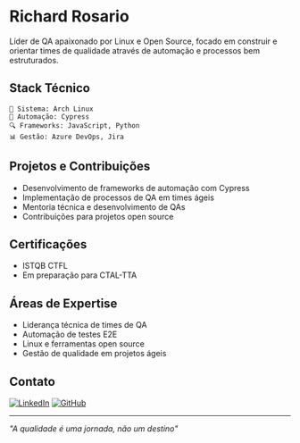 # Richard Rosario

Líder de QA apaixonado por Linux e Open Source, focado em construir e orientar times de qualidade através de automação e processos bem estruturados.

## Stack Técnico
```
🐧 Sistema: Arch Linux
🔧 Automação: Cypress
🔍 Frameworks: JavaScript, Python
📊 Gestão: Azure DevOps, Jira
```

## Projetos e Contribuições
- Desenvolvimento de frameworks de automação com Cypress
- Implementação de processos de QA em times ágeis
- Mentoria técnica e desenvolvimento de QAs
- Contribuições para projetos open source

## Certificações
- ISTQB CTFL
- Em preparação para CTAL-TTA

## Áreas de Expertise
- Liderança técnica de times de QA
- Automação de testes E2E
- Linux e ferramentas open source
- Gestão de qualidade em projetos ágeis

## Contato
[![LinkedIn](https://img.shields.io/badge/LinkedIn-rosariotech-blue)](https://www.linkedin.com/in/rosariotech)
[![GitHub](https://img.shields.io/badge/GitHub-shardqa-black)](https://github.com/shardqa)

---

_"A qualidade é uma jornada, não um destino"_

